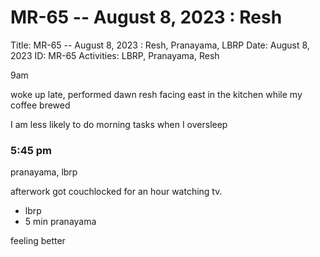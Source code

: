 # MR-65 -- August 8, 2023 : Resh

Title: MR-65 -- August 8, 2023 : Resh, Pranayama, LBRP
Date: August 8, 2023
ID: MR-65
Activities: LBRP, Pranayama, Resh

9am

woke up late, performed dawn resh facing east in the kitchen while my coffee brewed

I am less likely to do morning tasks when I oversleep

### 5:45 pm

pranayama, lbrp

afterwork got couchlocked for an hour watching tv.

- lbrp
- 5 min pranayama

feeling better